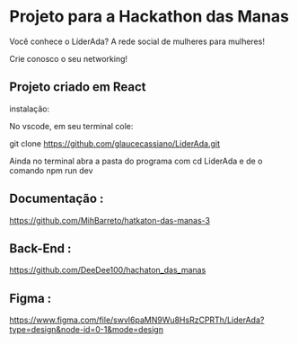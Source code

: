 # Projeto para a Hackathon das Manas 

Você conhece o LíderAda? A rede social de mulheres para mulheres!

Crie conosco o seu networking! 


## Projeto criado em React 

instalação:

No vscode, em seu terminal cole: 

git clone https://github.com/glaucecassiano/LiderAda.git 

Ainda no terminal abra a pasta do programa com cd LiderAda e de o comando npm run dev

## Documentação : 

https://github.com/MihBarreto/hatkaton-das-manas-3

## Back-End : 

https://github.com/DeeDee100/hachaton_das_manas

## Figma : 

https://www.figma.com/file/swvl6paMN9Wu8HsRzCPRTh/LiderAda?type=design&node-id=0-1&mode=design




